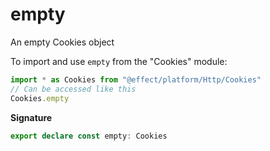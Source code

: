 # empty

An empty Cookies object

To import and use `empty` from the "Cookies" module:

```ts
import * as Cookies from "@effect/platform/Http/Cookies"
// Can be accessed like this
Cookies.empty
```

**Signature**

```ts
export declare const empty: Cookies
```
